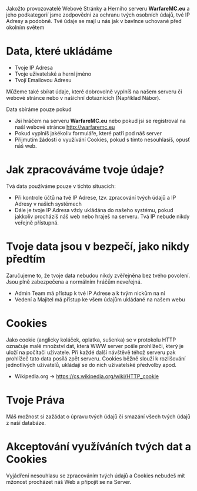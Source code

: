 <!-- TITLE: Ochrana Osobních Údajů -->
<!-- SUBTITLE: Vše, co o tobě sbíráme a používáme. Hello GDPR -->

Jakožto provozovatelé Webové Stránky a Herního serveru **WarfareMC.eu** a jeho podkategorií jsme zodpovědni za ochranu tvých osobních údajů, tvé IP Adresy a podobně. Tvé údaje se mají u nás jak v bavlnce uchované před okolním světem

# Data, které ukládáme
* Tvoje IP Adresa
* Tvoje uživatelské a herní jméno
* Tvojí Emailovou Adresu

Můžeme také sbírat údaje, které dobrovolně vyplníš na našem serveru či webové stránce nebo v našichní dotaznících (Například Nábor).

Data sbíráme pouze pokud
* Jsi hráčem na serveru **WarfareMC.eu** nebo pokud jsi se registroval na naší webové stránce http://warfaremc.eu
* Pokud vyplníš jakékoliv formuláře, které patří pod náš server
* Přijmutím žádosti o využívání Cookies, pokud s tímto nesouhlasíš, opusť náš web.

# Jak zpracováváme tvoje údaje?
Tvá data používáme pouze v tichto situacích:
* Při kontrole účtů na tvé IP Adrese, tzv. zpracování tvých údajů a IP Adresy v našich systémech
* Dále je tvoje IP Adresa vždy ukládána do našeho systému, pokud jakkoliv procházíš náš web nebo hraješ na serveru. Tvá IP nebude nikdy veřejně přístupná.

# Tvoje data jsou v bezpečí, jako nikdy předtím
Zaručujeme to, že tvoje data nebudou nikdy zvěřejněna bez tvého povolení. Jsou plně zabezpečena a normálním hráčům neveřejná.
* Admin Team má přístup k tvé IP Adrese a k tvým nickům na ní
* Vedení a Majitel má přístup ke všem údajům ukládané na našem webu

# Cookies
Jako cookie (anglicky koláček, oplatka, sušenka) se v protokolu HTTP označuje malé množství dat, která WWW server pošle prohlížeči, který je uloží na počítači uživatele. Při každé další návštěvě téhož serveru pak prohlížeč tato data posílá zpět serveru. Cookies běžně slouží k rozlišování jednotlivých uživatelů, ukládají se do nich uživatelské předvolby apod.
- Wikipedia.org -> https://cs.wikipedia.org/wiki/HTTP_cookie

# Tvoje Práva
Máš možnost si zažádat o úpravu tvých údajů či smazání všech tvých údajů z naší databáze.

# Akceptování využíváních tvých dat a Cookies
Vyjádření nesouhlasu se zpracováním tvých údajů a Cookies nebudeš mít mžonost procházet náš Web a připojit se na Server.